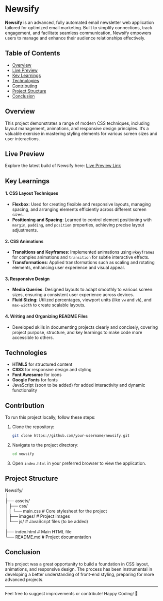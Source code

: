 # Newsify

**Newsify** is an advanced, fully automated email newsletter web application tailored for optimized email marketing. Built to simplify connections, track engagement, and facilitate seamless communication, Newsify empowers users to manage and enhance their audience relationships effectively.

## Table of Contents
- [Overview](#overview)
- [Live Preview](#live-preview)
- [Key Learnings](#key-learnings)
- [Technologies](#technologies)
- [Contributing](#contribution)
- [Project Structure](#project-structure)
- [Conclusion](#conclusion)


## Overview
This project demonstrates a range of modern CSS techniques, including layout management, animations, and responsive design principles. It’s a valuable exercise in mastering styling elements for various screen sizes and user interactions.


## Live Preview
Explore the latest build of Newsify here:
[Live Preview Link](https://nevvsify.netlify.app/)


## Key Learnings
#### 1. CSS Layout Techniques
- **Flexbox**: Used for creating flexible and responsive layouts, managing spacing, and arranging elements efficiently across different screen sizes.
- **Positioning and Spacing**: Learned to control element positioning with `margin`, `padding`, and `position` properties, achieving precise layout adjustments.
  
#### 2. CSS Animations
- **Transitions and Keyframes**: Implemented animations using `@keyframes` for complex animations and `transition` for subtle interactive effects.
- **Transformations**: Applied transformations such as scaling and rotating elements, enhancing user experience and visual appeal.

#### 3. Responsive Design
- **Media Queries**: Designed layouts to adapt smoothly to various screen sizes, ensuring a consistent user experience across devices.
- **Fluid Sizing**: Utilized percentages, viewport units (like `vw` and `vh`), and `max-width` to create scalable layouts.

#### 4. Writing and Organizing README Files
- Developed skills in documenting projects clearly and concisely, covering project purpose, structure, and key learnings to make code more accessible to others.


## Technologies
- **HTML5** for structured content
- **CSS3** for responsive design and styling
- **Font Awesome** for icons
- **Google Fonts** for fonts
- JavaScript (soon to be added) for added interactivity and dynamic functionality


## Contribution
To run this project locally, follow these steps:

1. Clone the repository:
   ```bash
   git clone https://github.com/your-username/newsify.git

2. Navigate to the project directory:
    ```bash
    cd newsify

3. Open `index.html` in your preferred browser to view the application.

## Project Structure

  Newsify/ <br>
│ <br>
├── assets/ <br>
│   ├── css/ <br>
│   │   └── main.css           # Core stylesheet for the project <br>
│   ├── images/                # Project images <br>
│   └── js/                    # JavaScript files (to be added) <br>
│ <br>
├── index.html                 # Main HTML file <br>
└── README.md                  # Project documentation <br>

## Conclusion

This project was a great opportunity to build a foundation in CSS layout, animations, and responsive design. The process has been instrumental in developing a better understanding of front-end styling, preparing for more advanced projects.

---

Feel free to suggest improvements or contribute! Happy Coding! 🚀
